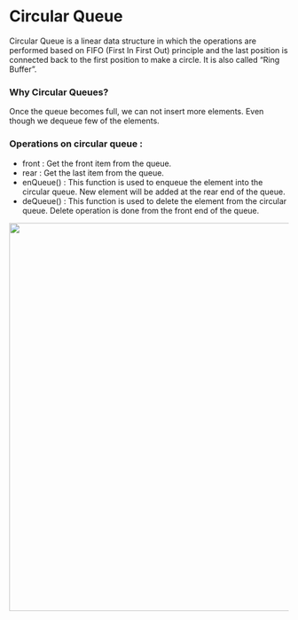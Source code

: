 
# Circular Queue


Circular Queue is a linear data structure in which the operations are performed based on FIFO (First In First Out) principle and the last position is connected back to the first position to make a circle. It is also called “Ring Buffer”.

### Why Circular Queues?
Once the queue becomes full, we can not insert more elements. Even though we dequeue  few of the elements.

### Operations on circular queue :
* front : Get the front item from the queue.
* rear : Get the last item from the queue.
* enQueue() : This function is used to enqueue the element into the circular queue. New element will be added at the rear end of the queue.
* deQueue() : This function is used to delete the element from the circular queue. Delete operation is done from the front end of the queue.
<p align="center">
<img src="https://user-images.githubusercontent.com/77777064/193612226-0f6d9821-3b4e-44e9-8ec1-c9d6d2ca07f2.png" width="700px" >
</p>

